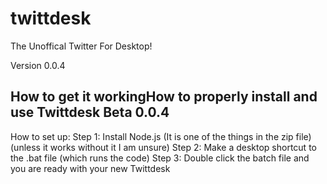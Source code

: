 # twittdesk
The Unoffical Twitter For Desktop!

Version 0.0.4

## How to get it workingHow to properly install and use Twittdesk Beta 0.0.4

How to set up:
Step 1: Install Node.js (It is one of the things in the zip file) (unless it works without it I am unsure)
Step 2: Make a desktop shortcut to the .bat file (which runs the code)
Step 3: Double click the batch file and you are ready with your new Twittdesk
